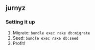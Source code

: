 ## jurnyz

### Setting it up

1. Migrate: `bundle exec rake db:migrate`
2. Seed: `bundle exec rake db:seed`
3. Profit!
